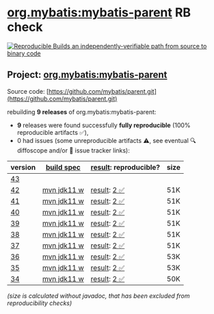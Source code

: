 [org.mybatis:mybatis-parent](https://central.sonatype.com/artifact/org.mybatis/mybatis-parent/versions) RB check
=======

[![Reproducible Builds](https://reproducible-builds.org/images/logos/rb.svg) an independently-verifiable path from source to binary code](https://reproducible-builds.org/)

## Project: [org.mybatis:mybatis-parent](https://central.sonatype.com/artifact/org.mybatis/mybatis-parent/versions)

Source code: [https://github.com/mybatis/parent.git](https://github.com/mybatis/parent.git)

rebuilding **9 releases** of org.mybatis:mybatis-parent:
- **9** releases were found successfully **fully reproducible** (100% reproducible artifacts :white_check_mark:),
- 0 had issues (some unreproducible artifacts :warning:, see eventual :mag: diffoscope and/or :memo: issue tracker links):

| version | [build spec](/BUILDSPEC.md) | [result](https://reproducible-builds.org/docs/jvm/): reproducible? | size |
| -- | --------- | ------ | -- |
| [43](https://central.sonatype.com/artifact/org.mybatis/mybatis-parent/43/pom) | | | |
| [42](https://central.sonatype.com/artifact/org.mybatis/mybatis-parent/42/pom) | [mvn jdk11 w](mybatis-parent-42.buildspec) | [result](mybatis-parent-42.buildinfo): [2 :white_check_mark: ](mybatis-parent-42.buildcompare) | 51K |
| [41](https://central.sonatype.com/artifact/org.mybatis/mybatis-parent/41/pom) | [mvn jdk11 w](mybatis-parent-41.buildspec) | [result](mybatis-parent-41.buildinfo): [2 :white_check_mark: ](mybatis-parent-41.buildcompare) | 51K |
| [40](https://central.sonatype.com/artifact/org.mybatis/mybatis-parent/40/pom) | [mvn jdk11 w](mybatis-parent-40.buildspec) | [result](mybatis-parent-40.buildinfo): [2 :white_check_mark: ](mybatis-parent-40.buildcompare) | 51K |
| [39](https://central.sonatype.com/artifact/org.mybatis/mybatis-parent/39/pom) | [mvn jdk11 w](mybatis-parent-39.buildspec) | [result](mybatis-parent-39.buildinfo): [2 :white_check_mark: ](mybatis-parent-39.buildcompare) | 51K |
| [38](https://central.sonatype.com/artifact/org.mybatis/mybatis-parent/38/pom) | [mvn jdk11 w](mybatis-parent-38.buildspec) | [result](mybatis-parent-38.buildinfo): [2 :white_check_mark: ](mybatis-parent-38.buildcompare) | 51K |
| [37](https://central.sonatype.com/artifact/org.mybatis/mybatis-parent/37/pom) | [mvn jdk11 w](mybatis-parent-37.buildspec) | [result](mybatis-parent-37.buildinfo): [2 :white_check_mark: ](mybatis-parent-37.buildcompare) | 51K |
| [36](https://central.sonatype.com/artifact/org.mybatis/mybatis-parent/36/pom) | [mvn jdk11 w](mybatis-parent-36.buildspec) | [result](mybatis-parent-36.buildinfo): [2 :white_check_mark: ](mybatis-parent-36.buildcompare) | 53K |
| [35](https://central.sonatype.com/artifact/org.mybatis/mybatis-parent/35/pom) | [mvn jdk11 w](mybatis-parent-35.buildspec) | [result](mybatis-parent-35.buildinfo): [2 :white_check_mark: ](mybatis-parent-35.buildcompare) | 53K |
| [34](https://central.sonatype.com/artifact/org.mybatis/mybatis-parent/34/pom) | [mvn jdk11 w](mybatis-parent-34.buildspec) | [result](mybatis-parent-34.buildinfo): [2 :white_check_mark: ](mybatis-parent-34.buildcompare) | 50K |

<i>(size is calculated without javadoc, that has been excluded from reproducibility checks)</i>
